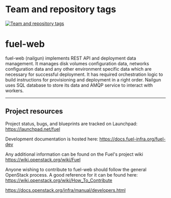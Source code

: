 Team and repository tags
========================

[![Team and repository tags](https://governance.openstack.org/badges/fuel-web.svg)](https://governance.openstack.org/reference/tags/index.html)

<!-- Change things from this point on -->

fuel-web
========

fuel-web (nailgun) implements REST API and deployment data
management. It manages disk volumes configuration data, networks
configuration data and any other environment specific data which
are necessary for successful deployment. It has required
orchestration logic to build instructions for provisioning
and deployment in a right order. Nailgun uses SQL database
to store its data and AMQP service to interact with workers.

-----------------
Project resources
-----------------

Project status, bugs, and blueprints are tracked on Launchpad:
  https://launchpad.net/fuel

Development documentation is hosted here:
  https://docs.fuel-infra.org/fuel-dev

Any additional information can be found on the Fuel's project wiki
  https://wiki.openstack.org/wiki/Fuel

Anyone wishing to contribute to fuel-web should follow the general
OpenStack process. A good reference for it can be found here:
  https://wiki.openstack.org/wiki/How_To_Contribute

  https://docs.openstack.org/infra/manual/developers.html
